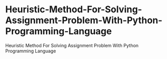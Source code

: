 # Heuristic-Method-For-Solving-Assignment-Problem-With-Python-Programming-Language
Heuristic Method For Solving Assignment Problem With Python Programming Language
